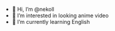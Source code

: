 - 👋 Hi, I’m @nekoll
- 👀 I’m interested in looking anime video
- 🌱 I’m currently learning English

<!---
nekoll/nekoll is a ✨ special ✨ repository because its `README.md` (this file) appears on your GitHub profile.
You can click the Preview link to take a look at your changes.
--->
